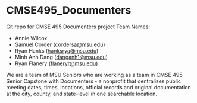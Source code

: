 # CMSE495_Documenters
Git repo for CMSE 495 Documenters project
Team Names:
- Annie Wilcox
- Samuel Corder (cordersa@msu.edu)
- Ryan Hanks (hanksrya@msu.edu)
- Minh Anh Dang (danganh1@msu.edu)
- Ryan Flanery (flaneryr@msu.edu)

We are a team of MSU Seniors who are working as a team in CMSE 495 Senior Capstone with Documenters - a nonprofit that centralizes public meeting dates, times, locations, official records and original documentation at the city, county, and state-level in one searchable location.
